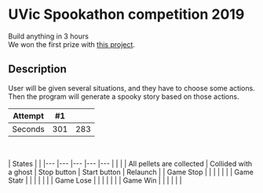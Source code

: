 # UVic Spookathon competition 2019
Build anything in 3 hours <br/>
We won the first prize with [this project](https://spookystory.herokuapp.com/).
<br/>
## Description
User will be given several situations, and they have to choose some actions.
<br/>
Then the program will generate a spooky story based on those actions.


| Attempt | #1 | |
| :---: | :---: | :---: |
| Seconds | 301 | 283 |

<br/>

| States | |
|---         |---                        |---                    |---          |---           |          |
|            | All pellets are collected | Collided with a ghost | Stop button | Start button | Relaunch |
| Game Stop  |                           |                       |             |              |          |
| Game Statr |                           |                       |             |              |          |
| Game Lose  |                           |                       |             |              |          |
| Game Win   |                           |                       |             |              |          |

